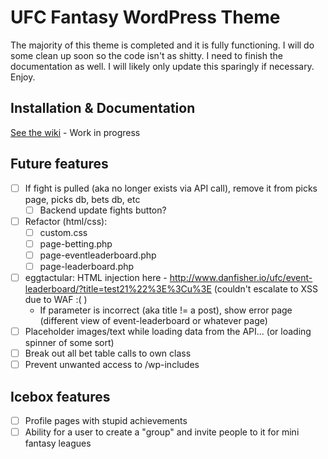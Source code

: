 # UFC Fantasy WordPress Theme

The majority of this theme is completed and it is fully functioning.  I will do some clean up soon so the code isn't as shitty.  I need to finish the documentation as well.  I will likely only update this sparingly if necessary.  Enjoy.

## Installation & Documentation

[See the wiki](https://github.com/danxfisher/UFC-Fantasy-WordPress-Theme/wiki) - Work in progress


## Future features

- [ ] If fight is pulled (aka no longer exists via API call), remove it from picks page, picks db, bets db, etc
  - [ ] Backend update fights button?
- [ ] Refactor (html/css):
  - [ ] custom.css
  - [ ] page-betting.php
  - [ ] page-eventleaderboard.php
  - [ ] page-leaderboard.php
- [ ] eggtactular: HTML injection here - http://www.danfisher.io/ufc/event-leaderboard/?title=test21%22%3E%3Cu%3E (couldn't escalate to XSS due to WAF  :( )
  - If parameter is incorrect (aka title != a post), show error page (different view of event-leaderboard or whatever page)
- [ ] Placeholder images/text while loading data from the API... (or loading spinner of some sort)
- [ ] Break out all bet table calls to own class
- [ ] Prevent unwanted access to /wp-includes

## Icebox features

- [ ] Profile pages with stupid achievements
- [ ] Ability for a user to create a "group" and invite people to it for mini fantasy leagues
